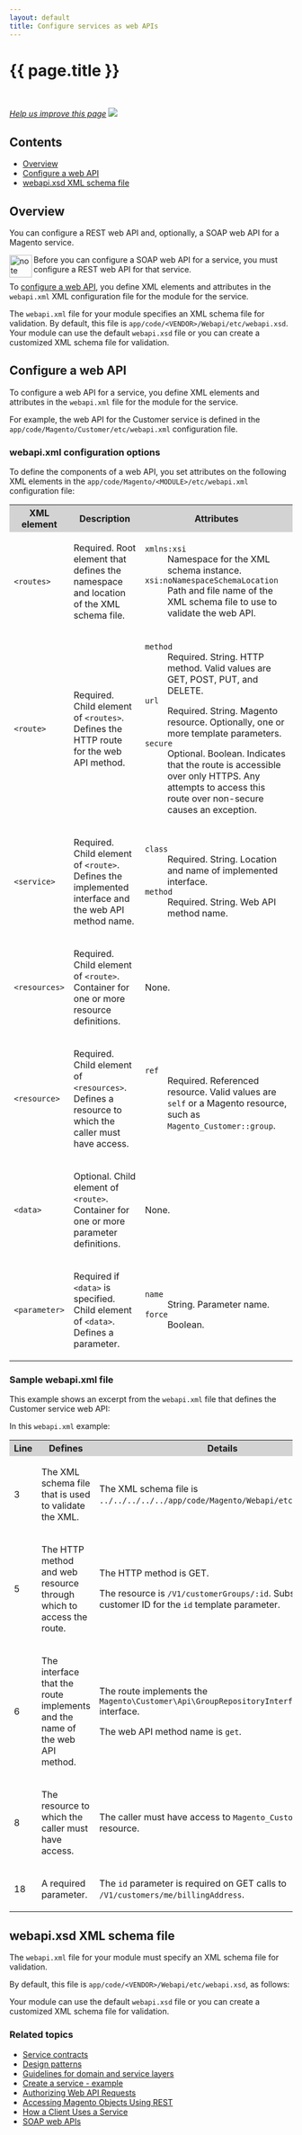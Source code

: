 ```yaml
---
layout: default
title: Configure services as web APIs
---
```


<div class="container bs-docs-container">
   <div class="row">
      <div class="jumbotron">
         <h1 class="api1" id="expose-service">{{ page.title }}</h1>
      </div>
      <div class="row">
         <div class="col-xs-3">
            <p>&nbsp;</p>
         </div>
         <div class="col-xs-9" role="main">
            <div class="bs-docs-section">
               <p><a href="{{ site.githuburl }}guides/v1.0/extension-dev-guide/service-contracts/service-to-web-service.md" target="_blank"><em>Help us improve this page</em></a>&nbsp;<img src="{{ site.baseurl }}common/images/newWindow.gif"/></p>
               <h2>Contents</h2>
               <ul>
                  <li><a href="{{ site.gdeurl }}extension-dev-guide/service-contracts/service-to-web-service.html#overview-web-service">Overview</a></li>
                  <li><a href="{{ site.gdeurl }}extension-dev-guide/service-contracts/service-to-web-service.html#configure-webapi">Configure a web API</a></li>
                  <li><a href="{{ site.gdeurl }}extension-dev-guide/service-contracts/service-to-web-service.html#validate-webapi">webapi.xsd XML schema file</a></li>
               </ul>
               <h2 id="overview-web-service">Overview</h2>
               <p>You can configure a REST web API and, optionally, a SOAP web API for a Magento service.</p>
               <div class="bs-callout bs-callout-info" id="info">
                  <img src="{{ site.baseurl }}common/images/icon_note.png" alt="note" align="left" width="40" />
                  <span class="glyphicon-class">
                     <p>Before you can configure a SOAP web API for a service, you must configure a REST web API for that service.</p>
                  </span>
               </div>
               <p>To <a href="#configure-webapi">configure a web API</a>, you define XML elements and attributes in the <code>webapi.xml</code> XML configuration file for the module for the service.</p>
               <p>The <code>webapi.xml</code> file for your module specifies an XML schema file for validation. By default, this file is <code>app/code/&lt;VENDOR>/Webapi/etc/webapi.xsd</code>.
                  Your module can use the default <code>webapi.xsd</code> file or you can create a customized XML schema file for validation.
               </p>
               <h2 id="configure-webapi">Configure a web API</h2>
               <p>To configure a web API for a service, you define XML elements and attributes in the
                  <code>webapi.xml</code> file for the module for the service.
               </p>
               <p>For example, the web API for the Customer service is defined in the <code>app/code/Magento/Customer/etc/webapi.xml</code> configuration file.</p>
               <h3 id="config-attributes">webapi.xml configuration options</h3>
               <p>To define the components of a web API, you set attributes on the following XML elements in the
                  <code>app/code/Magento/&lt;MODULE&gt;/etc/webapi.xml</code> configuration file:
               </p>
               <table style="width:100%">
                  <tr bgcolor="lightgray">
                     <th>XML element</th>
                     <th>Description</th>
                     <th>Attributes</th>
                  </tr>
                  <tr>
                     <td>
                        <p><code>&lt;routes&gt;</code></p>
                     </td>
                     <td>
                        <p>Required. Root element that defines the namespace and location of the XML schema file.</p>
                     </td>
                     <td>
                        <p>
                        <dl>
                           <dt><code>xmlns:xsi</code></dt>
                           <dd>Namespace for the XML schema instance.</dd>
                           <dt><code>xsi:noNamespaceSchemaLocation</code></dt>
                           <dd>Path and file name of the XML schema file to use to validate the web API.</dd>
                        </dl>
                        </p>
                     </td>
                  </tr>
                  <tr>
                     <td>
                        <p><code>&lt;route&gt;</code></p>
                     </td>
                     <td>
                        <p>Required. Child element of <code>&lt;routes&gt;</code>. Defines the HTTP route for the web API method.</p>
                     </td>
                     <td>
                        <p>
                        <dl>
                           <dt><code>method</code></dt>
                           <dd>Required. String. HTTP method. Valid values are GET, POST, PUT, and DELETE.</dd>
                           <dt><code>url</code></dt>
                           <dd>Required. String.
                              Magento resource. Optionally, one or more template parameters.
                           </dd>
                           <dt><code>secure</code></dt>
                           <dd>Optional. Boolean. Indicates that the route is accessible over only HTTPS. Any attempts to access this route over non-secure causes an exception.</dd>
                        </dl>
                        </p>
                     </td>
                  </tr>
                  <tr>
                     <td>
                        <p><code>&lt;service&gt;</code></p>
                     </td>
                     <td>
                        <p>Required. Child element of <code>&lt;route&gt;</code>. Defines the implemented interface and the web API method name.</p>
                     </td>
                     <td>
                        <p>
                        <dl>
                           <dt><code>class</code></dt>
                           <dd>Required. String. Location and name of implemented interface.</dd>
                           <dt><code>method</code></dt>
                           <dd>Required. String. Web API method name.</dd>
                        </dl>
                        </p>
                     </td>
                  </tr>
                  <tr>
                     <td>
                        <p><code>&lt;resources&gt;</code></p>
                     </td>
                     <td>
                        <p>Required. Child element of <code>&lt;route&gt;</code>. Container for one or more resource definitions.</p>
                     </td>
                     <td>
                        <p>None.</p>
                     </td>
                  </tr>
                  <tr>
                     <td>
                        <p><code>&lt;resource&gt;</code></p>
                     </td>
                     <td>
                        <p>Required. Child element of <code>&lt;resources&gt;</code>. Defines a resource to which the caller must have access.</p>
                     </td>
                     <td>
                        <p>
                        <dl>
                           <dt><code>ref</code></dt>
                           <dd>Required. Referenced resource. Valid values are <code>self</code> or a Magento resource, such as <code>Magento_Customer::group</code>.</dd>
                        </dl>
                        </p>
                     </td>
                  </tr>
                  <tr>
                     <td>
                        <p><code>&lt;data&gt;</code></p>
                     </td>
                     <td>
                        <p>Optional. Child element of <code>&lt;route&gt;</code>. Container for one or more parameter definitions.</p>
                     </td>
                     <td>
                        <p>None.</p>
                     </td>
                  </tr>
                  <tr>
                     <td>
                        <p><code>&lt;parameter&gt;</code></p>
                     </td>
                     <td>
                        <p>Required if <code>&lt;data&gt;</code> is specified. Child element of <code>&lt;data&gt;</code>. Defines a parameter.</p>
                     </td>
                     <td>
                        <p>
                        <dl>
                           <dt><code>name</code></dt>
                           <dd>String. Parameter name.</dd>
                           <dt><code>force</code></dt>
                           <dd>Boolean.</dd>
                        </dl>
                        </p>
                     </td>
                  </tr>
               </table>
               <h3 id="sample-webapi">Sample webapi.xml file</h3>
               <p>This example shows an excerpt from the <code>webapi.xml</code> file that defines the Customer service web API:</p>
               <script src="https://github.corp.ebay.com/gist/difleming/2d55a6cbbaece7813618.js"></script>
               <p>In this <code>webapi.xml</code> example:</p>
               <table style="width:100%">
                  <tr bgcolor="lightgray">
                     <th>Line</th>
                     <th>Defines</th>
                     <th>Details</th>
                  </tr>
                  <tr>
                     <td>
                        <p>3</p>
                     </td>
                     <td>
                        <p>The XML schema file that is used to validate the XML.</p>
                     </td>
                     <td>
                        <p>The XML schema file is <code>../../../../../app/code/Magento/Webapi/etc/webapi.xsd</code>.</p>
                     </td>
                  </tr>
                  <tr>
                     <td>
                        <p>5</p>
                     </td>
                     <td>
                        <p>The HTTP method and web resource through which to access the route.</p>
                     </td>
                     <td>
                        <p>The HTTP method is GET.</p>
                        <p>The resource is <code>/V1/customerGroups/:id</code>. Substitute a customer ID for the <code>id</code> template parameter.</p>
                     </td>
                  </tr>
                  <tr>
                     <td>
                        <p>6</p>
                     </td>
                     <td>
                        <p>The interface that the route implements and the name of the web API method.</p>
                     </td>
                     <td>
                        <p>The route implements the <code>Magento\Customer\Api\GroupRepositoryInterface</code> interface.</p>
                        <p>The web API method name is <code>get</code>.</p>
                     </td>
                  </tr>
                  <tr>
                     <td>
                        <p>8</p>
                     </td>
                     <td>
                        <p>The resource to which the caller must have access.</p>
                     </td>
                     <td>
                        <p>The caller must have access to <code>Magento_Customer::group</code> resource.</p>
                     </td>
                  </tr>
                  <tr>
                     <td>
                        <p>18</p>
                     </td>
                     <td>
                        <p>A required parameter.</p>
                     </td>
                     <td>
                        <p>The <code>id</code> parameter is required on GET calls to <code>/V1/customers/me/billingAddress</code>.</p>
                     </td>
                  </tr>
               </table>
               <h2 id="validate-webapi">webapi.xsd XML schema file</h2>
               <p>The <code>webapi.xml</code> file for your module must specify an XML schema file for validation.</p>
               <p>By default, this file is <code>app/code/&lt;VENDOR>/Webapi/etc/webapi.xsd</code>, as follows:</p>
               <script src="https://github.corp.ebay.com/gist/difleming/b2b1aafbfbd9f54f3179.js"></script>
               <p>Your module can use the default <code>webapi.xsd</code> file or you can create a customized XML schema file for validation.</p>
               <h3 id="related-topics">Related topics</h3>
               <ul>
                  <li><a href="{{ site.gdeurl }}extension-dev-guide/service-contracts/service-contracts.html">Service contracts</a></li>
                  <li><a href="{{ site.gdeurl }}extension-dev-guide/service-contracts/design-patterns.html">Design patterns</a></li>
                  <li><a href="{{ site.gdeurl }}extension-dev-guide/service-contracts/service-domain-guidelines.html">Guidelines for domain and service layers</a></li>
                  <li><a href="{{ site.gdeurl }}extension-dev-guide/service-contracts/service-create-example.html">Create a service - example</a></li>
                  <li><a href="{{ site.gdeurl }}get-started/webapi/webapi-basic-auth.html">Authorizing Web API Requests</a>
                  <li><a href="{{ site.gdeurl }}get-started/rest/rest-overview.html">Accessing Magento Objects Using REST</a></li>
                  <li><a href="{{ site.gdeurl }}extension-dev-guide/services/service-how-to-use.html">How a Client Uses a Service</a></li>
                  <li><a href="{{ site.gdeurl }}get-started/soap/soap-web-api-calls.html">SOAP web APIs</a></li>
               </ul>
            </div>
         </div>
      </div>
   </div>
</div>

